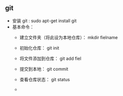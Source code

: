 ## git 
* 安装 git : sudo apt-get install git 
* 基本命令：
  * 建立文件夹（将此设为本地仓库）： mkdir fielname
  * 初始化仓库： git init
  * 将文件添加到仓库： git add fiel
  * 提交到本地： git commit
  
  * 查看仓库状态： git status
  * 
